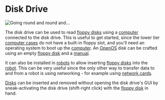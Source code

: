 # Disk Drive

![Going round and round and...](oredict:oc:diskDrive)

The disk drive can be used to read [floppy disks](../item/floppy.md) using a [computer](../general/computer.md) connected to the disk drive. This is useful to get started, since the lower tier [computer cases](case1.md) do not have a built-in floppy slot, and you'll need an operating system to boot up the [computer](../general/computer.md). An [OpenOS](../general/openOS.md) disk can be crafted using an empty [floppy disk](../item/floppy.md) and a [manual](../item/manual.md).

It can also be installed in [robots](robot.md) to allow inserting [floppy disks](../item/floppy.md) into the [robot](robot.md). This can be very useful since the only other way to transfer data to and from a robot is using networking - for example using [network cards](../item/lanCard.md).

[Disks](../item/floppy.md) can be inserted and removed without opening the disk drive's GUI by sneak-activating the disk drive (shift-right click) with the [floppy disk](../item/floppy.md) in hand.

